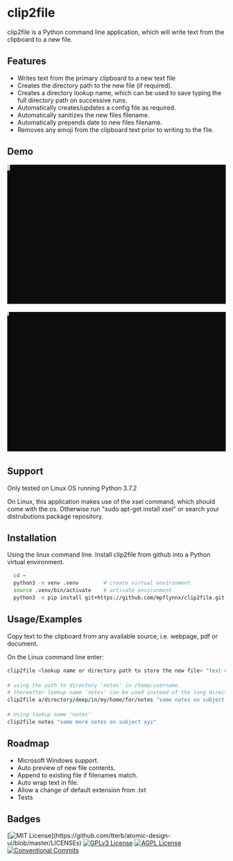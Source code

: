 
# clip2file

clip2file is a Python command line application, which will write text from the clipboard to a new file.


## Features

- Writes text from the primary clipboard to a new text file
- Creates the directory path to the new file (if required).
- Creates a directory lookup name, which can be used to save typing the full directory path on successive runs.
- Automatically creates/updates a config file as required.
- Automatically sanitizes the new files filename.
- Automatically prepends date to new files filename.
- Removes any emoji from the clipboard text prior to writing to the file.

## Demo

![Example](./readme_resources/termtosvg_bzl9wjja.svg)

![Example](./readme_resources/termtosvg_nvnljepz.svg)


## Support

Only tested on Linux OS running Python 3.7.2

On Linux, this application makes use of the xsel command, which should come with the os. Otherwise run "sudo apt-get install xsel" or search your distrubutions package repository.


## Installation

Using the linux command line. Install clip2file from github into a Python virtual environment.

```bash
  cd ~
  python3 -m venv .venv        # create virtual environment
  source .venv/bin/activate    # activate environment
  python3 -m pip install git+https://github.com/mpflynnx/clip2file.git     # install from git

```
    
## Usage/Examples

Copy text to the clipboard from any available source, i.e. webpage, pdf or document.

On the Linux command line enter:

```bash
clip2file <lookup name or directory path to store the new file> "text describing the contents of file"

# using the path to directory 'notes' in /home/username.
# thereafter lookup name 'notes' can be used instead of the long directory path.
clip2file a/directory/deep/in/my/home/for/notes "some notes on subject xyz"

# Using lookup name 'notes'
clip2file notes "some more notes on subject xyz"
```


## Roadmap

- Microsoft Windows support.
- Auto preview of new file contents.
- Append to existing file if filenames match.
- Auto wrap text in file.
- Allow a change of default extension from .txt
- Tests


## Badges

[![MIT License](https://img.shields.io/apm/l/atomic-design-ui.svg?)](https://github.com/tterb/atomic-design-ui/blob/master/LICENSEs)
[![GPLv3 License](https://img.shields.io/badge/License-GPL%20v3-yellow.svg)](https://opensource.org/licenses/)
[![AGPL License](https://img.shields.io/badge/license-AGPL-blue.svg)](http://www.gnu.org/licenses/agpl-3.0)
[![Conventional Commits](https://img.shields.io/badge/Conventional%20Commits-1.0.0-yellow.svg)](https://conventionalcommits.org)


